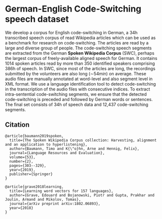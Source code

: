 
# German-English Code-Switching speech dataset
We develop a corpus for English code-switching in German, a 34h transcribed speech corpus of read Wikipedia articles which can be used as a benchmark for research on code-switching.  The articles are read by a large and diverse group of people. The code-switching speech segments are extracted from the German **Spoken Wikipedia Corpus** (SWC), perhaps the largest corpus of freely-available aligned speech for German.  It contains 1014 spoken articles read by more than 350 identified speakers comprising 386h of speech. 
In SWC, since most of the articles are long, the recordings submitted by the volunteers are also long (∼54min) on average.  These audio files are manually annotated at word-level and also segment level in XML format.  We use a language identification tool to detect code-switching in the transcription of the audio files with consecutive indices. To extract intra-sentential code-switching segments, we ensure that the detected code-switching is preceded and followed by German words or sentences. The final set consists of 34h of speech data and 12,437 code-switching segments. 

## Citation
```
@article{baumann2019spoken,
  title={The Spoken Wikipedia Corpus collection: Harvesting, alignment and an application to hyperlistening},
  author={Baumann, Timo and K{\"o}hn, Arne and Hennig, Felix},
  journal={Language Resources and Evaluation},
  volume={53},
  number={2},
  pages={303--329},
  year={2019},
  publisher={Springer}
}

@article{grave2018learning,
  title={Learning word vectors for 157 languages},
  author={Grave, Edouard and Bojanowski, Piotr and Gupta, Prakhar and Joulin, Armand and Mikolov, Tomas},
  journal={arXiv preprint arXiv:1802.06893},
  year={2018}
}
```

